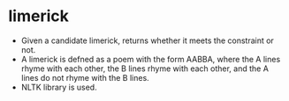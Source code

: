 # limerick
* Given a candidate limerick, returns whether it meets the constraint or not.
* A limerick is defned as a poem with the form AABBA, where the A lines rhyme with each other, the B lines rhyme with each other, and the A lines
do not rhyme with the B lines.
* NLTK library is used.
